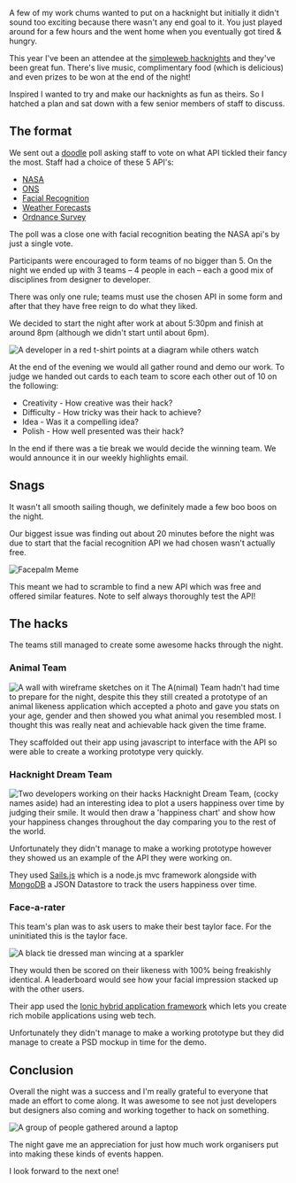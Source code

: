 A few of my work chums wanted to put on a hacknight but initially it didn't sound too exciting because there wasn't any end goal to it. You just played around for a few hours and the went home when you eventually got tired & hungry.

This year I've been an attendee at the [simpleweb hacknights](//simpleweb.co.uk/brands/simpleweb-challenge) and they've been great fun. There's live music, complimentary food (which is delicious) and even prizes to be won at the end of the night!

Inspired I wanted to try and make our hacknights as fun as theirs. So I hatched a plan and sat down with a few senior members of staff to discuss.

## The format
We sent out a [doodle](http://doodle.com/) poll asking staff to vote on what API tickled their fancy the most. Staff had a choice of these 5 API's:

- [NASA](https://data.nasa.gov/)
- [ONS](https://www.ons.gov.uk/ons/apiservice/web/apiservice/home)
- [Facial Recognition](https://market.mashape.com/lambda/face-recognition#!documentation)
- [Weather Forecasts](https://market.mashape.com/george-vustrey/ultimate-weather-forecasts)
- [Ordnance Survey](https://www.ordnancesurvey.co.uk/opendatadownload/products.html)

The poll was a close one with facial recognition beating the NASA api's by just a single vote.

Participants were encouraged to form teams of no bigger than 5. On the night we ended up with 3 teams – 4 people in each – each a good mix of disciplines from designer to developer.

There was only one rule; teams must use the chosen API in some form and after that they have free reign to do what they liked.

We decided to start the night after work at about 5:30pm and finish at around 8pm (although we didn't start until about 6pm).

![A developer in a red t-shirt points at a diagram while others watch](/img/2015/animal.jpg)

At the end of the evening we would all gather round and demo our work. To judge we handed out cards to each team to score each other out of 10 on the following:

- Creativity - How creative was their hack?
- Difficulty - How tricky was their hack to achieve?
- Idea - Was it a compelling idea?
- Polish - How well presented was their hack?

In the end if there was a tie break we would decide the winning team. We would announce it in our weekly highlights email.

## Snags
It wasn't all smooth sailing though, we definitely made a few boo boos on the night.

Our biggest issue was finding out about 20 minutes before the night was due to start that the facial recognition API we had chosen wasn't actually free.

![Facepalm Meme](/img/2015/doh.jpg)

This meant we had to scramble to find a new API which was free and offered similar features. Note to self always thoroughly test the API!

## The hacks
The teams still managed to create some awesome hacks through the night.

### Animal Team
![A wall with wireframe sketches on it](/img/2015/animal-wall.jpg)
The A(nimal) Team hadn't had time to prepare for the night, despite this they still created a prototype of an animal likeness application which accepted a photo and gave you stats on your age, gender and then showed you what animal you resembled most. I thought this was really neat and achievable hack given the time frame.

They scaffolded out their app using javascript to interface with the API so were able to create a working prototype very quickly.

### Hacknight Dream Team
![Two developers working on their hacks](/img/2015/hacknight-dreamteam.jpg)
Hacknight Dream Team, (cocky names aside) had an interesting idea to plot a users happiness over time by judging their smile. It would then draw a 'happiness chart' and show how your happiness changes throughout the day comparing you to the rest of the world.

Unfortunately they didn't manage to make a working prototype however they showed us an example of the API they were working on.

They used [Sails.js](//sailsjs.org) which is a node.js mvc framework alongside with [MongoDB](//mongodb.org) a JSON Datastore to track the users happiness over time.

### Face-a-rater
This team's plan was to ask users to make their best taylor face. For the uninitiated this is the taylor face.

![A black tie dressed man wincing at a sparkler](/img/2015/taylor.jpg)

They would then be scored on their likeness with 100% being freakishly identical. A leaderboard would see how your facial impression stacked up with the other users.

Their app used the [Ionic hybrid application framework](//ionicframework.com) which lets you create rich mobile applications using web tech.

Unfortunately they didn't manage to make a working prototype but they did manage to create a PSD mockup in time for the demo.

## Conclusion
Overall the night was a success and I'm really grateful to everyone that made an effort to come along. It was awesome to see not just developers but designers also coming and working together to hack on something.

![A group of people gathered around a laptop](/img/2015/face-a-rater.jpg)

The night gave me an appreciation for just how much work organisers put into making these kinds of events happen.

I look forward to the next one!
